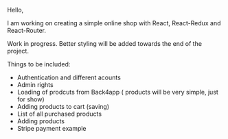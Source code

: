 Hello, 

I am working on creating a simple online shop with React, React-Redux and React-Router.

Work in progress. Better styling will be added towards the end of the project.

Things to be included: 
- Authentication and different acounts
- Admin rights
- Loading of prodcuts from Back4app ( products will be very simple, just for show)
- Adding products to cart (saving)
- List of all purchased products 
- Adding products
- Stripe payment example